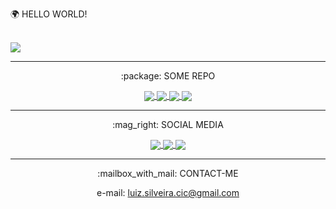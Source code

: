  <span align="center"> :earth_africa: HELLO WORLD! </span>

<span align="center">

 <br>

 <a href="https://github.com/Linzer-Cyberheart">
   <img align="center" src="https://github-readme-stats.vercel.app/api?username=linzer-cyberheart&count_private=true&show_icons=true&theme=radical" />
 </a> 

 <hr>

  <p align="center"> :package: SOME REPO <p/>

 <a href="https://github.com/Linzer-Cyberheart/GODOT-GDScript-Parte-I">
   <img align="center" src="https://github-readme-stats.vercel.app/api/pin/?username=linzer-cyberheart&theme=radical&repo=GODOT-GDScript-Parte-I-" />
 </a>

 <a href="https://github.com/Linzer-Cyberheart/GODOT-GDScript-Parte-II">
   <img align="center" src="https://github-readme-stats.vercel.app/api/pin/?username=linzer-cyberheart&theme=radical&repo=GODOT-GDScript-Parte-II" />
 </a>

 <a href="https://github.com/Linzer-Cyberheart/GODOT-GDScript-Parte-III">
   <img align="center" src="https://github-readme-stats.vercel.app/api/pin/?username=linzer-cyberheart&theme=radical&repo=GODOT-GDScript-Parte-III" />
 </a>

 <a href="https://github.com/Linzer-Cyberheart/OKUNO">
   <img align="center" src="https://github-readme-stats.vercel.app/api/pin/?username=linzer-cyberheart&theme=radical&repo=OKUNO" />
 </a>

 <hr>

  <p align="center"> :mag_right: SOCIAL MEDIA <p/>


 <a href="https://github.com/Linzer-Cyberheart">
   <img align="center" src="https://img.shields.io/badge/-Github-000?style=flat-square&logo=Github&logoColor=white&link=https://github.com/Linzer-Cyberheart" />
 </a>

 <a href="https://github.com/Linzer-Cyberheart">
   <img align="center" src="https://img.shields.io/badge/-LinkedIn-blue?style=flat-square&logo=Linkedin&logoColor=white&link=https://www.linkedin.com/in/luizfernandoss/" />
 </a>

 <a href="https://github.com/Linzer-Cyberheart">
   <img align="center" src="https://img.shields.io/badge/-YouTube-ff0000?style=flat-square&labelColor=ff0000&logo=youtube&logoColor=white&link=https://www.youtube.com/channel/UCKsQt2-ymitctFnlfbxxkHA?view_as=subscriber" />
 </a>

 <hr>

  <p align="center"> :mailbox_with_mail: CONTACT-ME <p/>


 e-mail: luiz.silveira.cic@gmail.com
<span/>

